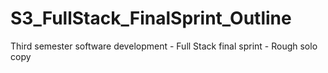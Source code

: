 # S3_FullStack_FinalSprint_Outline
Third semester software development - Full Stack final sprint - Rough solo copy

